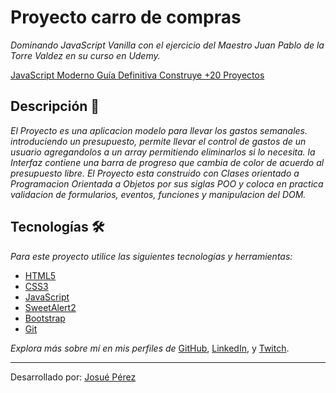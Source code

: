 # Proyecto carro de compras 

_Dominando JavaScript Vanilla con el ejercicio del Maestro Juan Pablo de la Torre Valdez en su curso en Udemy._

[JavaScript Moderno Guía Definitiva Construye +20 Proyectos](https://www.udemy.com/course/javascript-moderno-guia-definitiva-construye-10-proyectos/)

## Descripción 🚀
_El Proyecto es una aplicacion modelo para llevar los gastos semanales. introduciendo un presupuesto, permite llevar el control de gastos de un usuario agregandolos a un array permitiendo eliminarlos si lo necesita. la Interfaz contiene una barra de progreso que cambia de color de acuerdo al presupuesto libre._
_El Proyecto esta construido con Clases orientado a Programacion Orientada a Objetos por sus siglas POO y coloca en practica validacion de formularios, eventos, funciones y manipulacion del DOM._

## Tecnologías  🛠️

_Para este proyecto utilice las siguientes tecnologías y herramientas:_

* [HTML5](https://developer.mozilla.org/es/docs/Web/HTML)
* [CSS3](https://developer.mozilla.org/es/docs/Web/CSS)
* [JavaScript](https://developer.mozilla.org/es/docs/Web/JavaScript)
* [SweetAlert2](https://sweetalert2.github.io/) 
* [Bootstrap](https://getbootstrap.com/) 
* [Git](https://github.com/)

_Explora más sobre mí en mis perfiles de_ [GitHub](https://github.com/josueperezparejo), [LinkedIn](https://www.linkedin.com/in/josue-david-perez-parejo-769983161), y [Twitch](https://www.twitch.tv/josuepp1997).

---
Desarrollado por: [Josué Pérez](https://github.com/josueperezparejo) 
